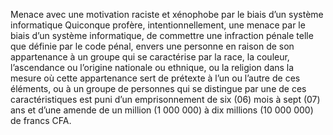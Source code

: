 Menace avec une motivation raciste et xénophobe par le biais d’un système informatique
Quiconque profère, intentionnellement, une menace par le biais d’un système informatique, de commettre une infraction pénale telle que définie par le code pénal, envers une personne en raison de son appartenance à un groupe qui se caractérise par la race, la couleur, l’ascendance ou l’origine nationale ou ethnique, ou la religion dans la mesure où cette appartenance sert de prétexte à l’un ou l’autre de ces éléments, ou à un groupe de personnes qui se distingue par une de ces caractéristiques est puni d’un emprisonnement de six (06) mois à sept (07) ans et d’une amende de un million (1 000 000) à dix millions (10 000 000) de francs CFA.